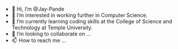 - 👋 Hi, I’m @Jay-Pande
- 👀 I’m interested in working further in Computer Science.
- 🌱 I’m currently learning coding skills at the College of Science and Technology at Temple University.
- 💞️ I’m looking to collaborate on ...
- 📫 How to reach me ...

<!---
Jay-Pande/Jay-Pande is a ✨ special ✨ repository because its `README.md` (this file) appears on your GitHub profile.
You can click the Preview link to take a look at your changes.
--->
